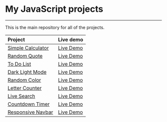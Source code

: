 # My JavaScript projects

---

This is the main repository for all of the projects.

Project | Live demo
|:------|:--------|
[Simple Calculator](https://github.com/DidykS/JavaScriptProjects/tree/master/simple-calculator) | [Live Demo](https://didyks.github.io/JavaScriptProjects/simple-calculator)
[Random Quote](https://github.com/DidykS/JavaScriptProjects/tree/master/random-quote) | [Live Demo](https://didyks.github.io/JavaScriptProjects/random-quote)
[To Do List](https://github.com/DidykS/JavaScriptProjects/tree/master/todo-list) | [Live Demo](https://didyks.github.io/JavaScriptProjects/todo-list/)
[Dark Light Mode](https://github.com/DidykS/JavaScriptProjects/tree/master/dark-light-mode) | [Live Demo](https://didyks.github.io/JavaScriptProjects/dark-light-mode/)
[Random Color](https://github.com/DidykS/JavaScriptProjects/tree/master/random-color) | [Live Demo](https://didyks.github.io/JavaScriptProjects/random-color/)
[Letter Counter](https://github.com/DidykS/JavaScriptProjects/tree/master/letter-counter) | [Live Demo](https://didyks.github.io/JavaScriptProjects/letter-counter/)
[Live Search](https://github.com/DidykS/JavaScriptProjects/tree/master/live-search) | [Live Demo](https://didyks.github.io/JavaScriptProjects/live-search/)
[Countdown Timer](https://github.com/DidykS/JavaScriptProjects/tree/master/countdown-timer) | [Live Demo](https://didyks.github.io/JavaScriptProjects/countdown-timer/)
[Responsive Navbar](https://github.com/DidykS/JavaScriptProjects/tree/master/responsive-navbar) | [Live Demo](https://didyks.github.io/JavaScriptProjects/responsive-navbar/)



